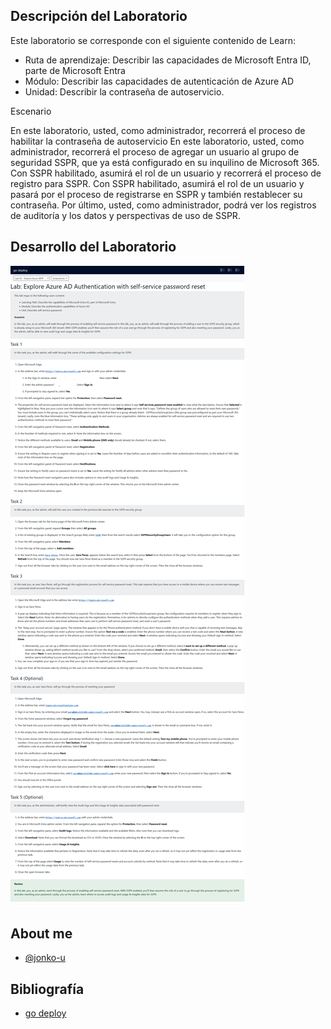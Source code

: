 
## Descripción del Laboratorio
Este laboratorio se corresponde con el siguiente contenido de Learn:

- Ruta de aprendizaje: Describir las capacidades de Microsoft Entra ID, parte de Microsoft Entra
- Módulo: Describir las capacidades de autenticación de Azure AD
- Unidad: Describir la contraseña de autoservicio.

Escenario

En este laboratorio, usted, como administrador, recorrerá el proceso de habilitar la contraseña de autoservicio En este laboratorio, usted, como administrador, recorrerá el proceso de agregar un usuario al grupo de seguridad SSPR, que ya está configurado en su inquilino de Microsoft 365. Con SSPR habilitado, asumirá el rol de un usuario y recorrerá el proceso de registro para SSPR. Con SSPR habilitado, asumirá el rol de un usuario y pasará por el proceso de registrarse en SSPR y también restablecer su contraseña. Por último, usted, como administrador, podrá ver los registros de auditoría y los datos y perspectivas de uso de SSPR.

## Desarrollo del Laboratorio
![Logo](/SC-900-Microsoft%20Security,%20Compliance,%20and%20Identity%20Fundamentals/Lab%2002%20-%20Explore%20Azure%20SSPR/screenshots/Lab02.png)


## About me
- [@jonko-u](https://github.com/jonko-u)

## Bibliografía

- [go deploy](https://lms.godeploy.it/)
